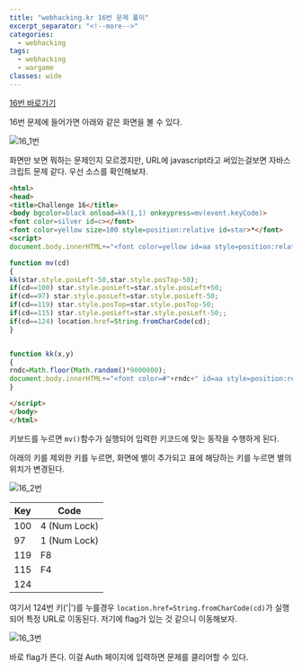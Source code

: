 ```yaml
---
title: "webhacking.kr 16번 문제 풀이"
excerpt_separator: "<!--more-->"
categories:
  - webhacking
tags:
  - webhacking
  - wargame
classes: wide
---
```


[16번 바로가기](http://webhacking.kr/challenge/javascript/js3.html)

16번 문제에 들어가면 아래와 같은 화면을 볼 수 있다.

![16_1번](/img/16번_1.JPG)


화면만 보면 뭐하는 문제인지 모르겠지만, URL에 javascript라고 써있는걸보면 자바스크립트 문제 같다.
우선 소스를 확인해보자.

```html
<html>
<head>
<title>Challenge 16</title>
<body bgcolor=black onload=kk(1,1) onkeypress=mv(event.keyCode)>
<font color=silver id=c></font>
<font color=yellow size=100 style=position:relative id=star>*</font>
<script>
document.body.innerHTML+="<font color=yellow id=aa style=position:relative;left:0;top:0>*</font>";

function mv(cd)
{
kk(star.style.posLeft-50,star.style.posTop-50);
if(cd==100) star.style.posLeft=star.style.posLeft+50;
if(cd==97) star.style.posLeft=star.style.posLeft-50;
if(cd==119) star.style.posTop=star.style.posTop-50;
if(cd==115) star.style.posLeft=star.style.posLeft-50;;
if(cd==124) location.href=String.fromCharCode(cd);
}


function kk(x,y)
{
rndc=Math.floor(Math.random()*9000000);
document.body.innerHTML+="<font color=#"+rndc+" id=aa style=position:relative;left:"+x+";top:"+y+" onmouseover=this.innerHTML=''>*</font>";
}

</script>
</body>
</html>
```


키보드를 누르면 `mv()`함수가 실행되어 입력한 키코드에 맞는 동작을 수행하게 된다.

아래의 키를 제외한 키를 누르면, 화면에 별이 추가되고 표에 해당하는 키를 누르면 별의 위치가 변경된다.

![16_2번](/img/16번_2.JPG)

Key | Code
--------- | ---------
100 | 4 (Num Lock)
97 | 	1 (Num Lock)
119 | 	F8
115 | 	F4
124 | |

여기서 124번 키('|')를 누를경우 `location.href=String.fromCharCode(cd)`가 실행되어 특정 URL로 이동된다. 저기에 flag가 있는 것 같으니 이동해보자.


![16_3번](/img/16번_3.JPG)


바로 flag가 뜬다. 이걸 Auth 페이지에 입력하면 문제를 클리어할 수 있다.
